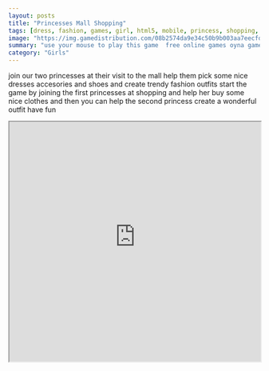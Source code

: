 ```yaml
---
layout: posts
title: "Princesses Mall Shopping"
tags: [dress, fashion, games, girl, html5, mobile, princess, shopping, free, online, games, oyna, game, free, games, play, play, games]
image: "https://img.gamedistribution.com/08b2574da9e34c50b9b003aa7eecfd7a.jpg"
summary: "use your mouse to play this game  free online games oyna game free games play play games"
category: "Girls"
---
```


join our two princesses at their visit to the mall help them pick some nice dresses accesories and shoes and create trendy fashion outfits start the game by joining the first princesses at shopping and help her buy some nice clothes and then you can help the second princess create a wonderful outfit have fun

<iframe width="100%" height="480px;" src="https://html5.gamedistribution.com/08b2574da9e34c50b9b003aa7eecfd7a/"></iframe>